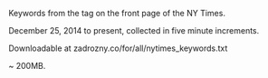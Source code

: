Keywords from the <meta> tag on the front page of the NY Times. 

December 25, 2014 to present, collected in five minute increments.

Downloadable at zadrozny.co/for/all/nytimes_keywords.txt

~ 200MB.